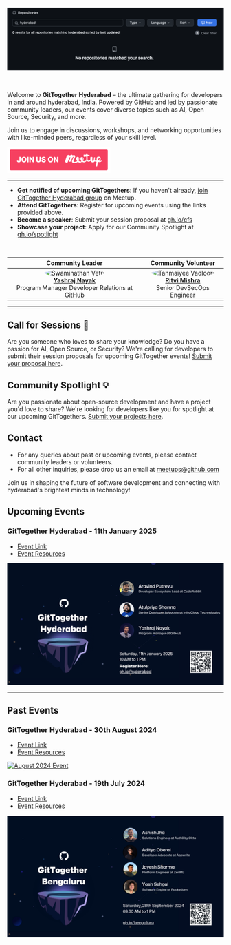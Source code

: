 [![image](/assets/cover-image-hyderabad.png)](https://www.meetup.com/gittogether-hyderabad)

<br>

Welcome to **GitTogether Hyderabad** – the ultimate gathering for developers in and around hyderabad, India. Powered by GitHub and led by passionate community leaders, our events cover diverse topics such as AI, Open Source, Security, and more. 

Join us to engage in discussions, workshops, and networking opportunities with like-minded peers, regardless of your skill level.


[![Meetup Button](/assets/meetup-button.png)](https://www.meetup.com/gittogether-hyderabad)


-------------

- **Get notified of upcoming GitTogethers**: If you haven't already, [join GitTogether Hyderabad group](https://www.meetup.com/gittogether-hyderabad) on Meetup.
- **Attend GitTogethers**: Register for upcoming events using the links provided above.
- **Become a speaker**: Submit your session proposal at [gh.io/cfs](https://gh.io/cfs)
- **Showcase your project**: Apply for our Community Spotlight at [gh.io/spotlight](https://gh.io/spotlight)

<br>

| Community Leader | Community Volunteer |
|:---:|:---:|
| <img src="https://github.com/Yashraj-Nayak.jpeg" width="80" height="80" style="border-radius: 50%;" alt="Swaminathan Vetri"><br>**[Yashraj Nayak](https://github.com/swaminathanvetri)**<br>Program Manager Developer Relations at GitHub | <img src="https://github.com/Tanmaiyee.jpeg" width="80" height="80" style="border-radius: 50%;" alt="Tanmaiyee Vadloori"><br>**[Ritvi Mishra](https://github.com/Tanmaiyee)**<br>Senior DevSecOps Engineer |

-------------

## Call for Sessions 📢

Are you someone who loves to share your knowledge? Do you have a passion for AI, Open Source, or Security? We're calling for developers to submit their session proposals for upcoming GitTogether events! [Submit your proposal here](https://gh.io/cfs).

## Community Spotlight 💡

Are you passionate about open-source development and have a project you'd love to share? We're looking for developers like you for spotlight at our upcoming GitTogethers. [Submit your projects here](https://gh.io/spotlight).

## Contact

- For any queries about past or upcoming events, please contact community leaders or volunteers.
- For all other inquiries, please drop us an email at meetups@github.com

Join us in shaping the future of software development and connecting with hyderabad's brightest minds in technology!

## Upcoming Events

### GitTogether Hyderabad - 11th January 2025
- [Event Link](https://www.meetup.com/gittogether-hyderabad/events/305381594/)
- [Event Resources](./GitTogether%20hyderabad%202024-09-28)

[![January 2025 Event](/assets/hyderabad-event-11-01-2025.png)](https://www.meetup.com/gittogether-hyderabad/events/305381594/)

-------------

## Past Events

### GitTogether Hyderabad - 30th August 2024
- [Event Link](https://www.meetup.com/gittogether-hyderabad/events/303048481/)
- [Event Resources](./GitTogether%20hyderabad%202024-08-30)

[![August 2024 Event](/assets/2024-08-24.png)](https://www.meetup.com/gittogether-hyderabad/events/303048481/)

### GitTogether Hyderabad - 19th July 2024
- [Event Link](https://www.meetup.com/gittogether-hyderabad/events/301848817/)
- [Event Resources](./GitTogether%20hyderabad%202024-07-19)

[![July 2024 Event](/assets/2024-09-28.png)](https://www.meetup.com/gittogether-hyderabad/events/301848817/)



